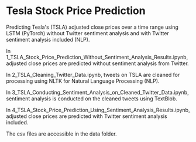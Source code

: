# Tesla Stock Price Prediction
Predicting Tesla's (TSLA) adjusted close prices over a time range using LSTM (PyTorch) without Twitter sentiment analysis and with Twitter sentiment analysis included (NLP).

In 1_TSLA_Stock_Price_Prediction_Without_Sentiment_Analysis_Results.ipynb, adjusted close prices are predicted without sentiment analysis from Twitter.

In 2_TSLA_Cleaning_Twitter_Data.ipynb, tweets on TSLA are cleaned for processing using NLTK for Natural Language Processing (NLP).

In 3_TSLA_Conducting_Sentiment_Analysis_on_Cleaned_Twitter_Data.ipynb, sentiment analysis is conducted on the cleaned tweets using TextBlob.

In 4_TSLA_Stock_Price_Prediction_Using_Sentiment_Analysis_Results.ipynb, adjusted close prices are predicted with Twitter sentiment analysis included.

The csv files are accessible in the data folder.
